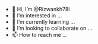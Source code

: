 - 👋 Hi, I’m @Rizwankh78i
- 👀 I’m interested in ...
- 🌱 I’m currently learning ...
- 💞️ I’m looking to collaborate on ...
- 📫 How to reach me ...

<!---
Rizwankh78i/Rizwankh78i is a ✨ special ✨ repository because its `README.md` (this file) appears on your GitHub profile.
You can click the Preview link to take a look at your changes.
--->
